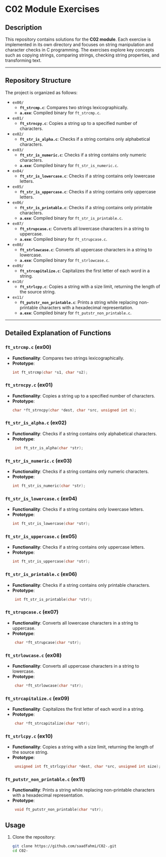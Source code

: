 # C02 Module Exercises

## Description

This repository contains solutions for the **C02 module**. Each exercise is implemented in its own directory and focuses on string manipulation and character checks in C programming. The exercises explore key concepts such as copying strings, comparing strings, checking string properties, and transforming text.

---

## Repository Structure

The project is organized as follows:

- `ex00/`
  - **`ft_strcmp.c`**: Compares two strings lexicographically.
  - **`a.exe`**: Compiled binary for `ft_strcmp.c`.
- `ex01/`
  - **`ft_strncpy.c`**: Copies a string up to a specified number of characters.
- `ex02/`
  - **`ft_str_is_alpha.c`**: Checks if a string contains only alphabetical characters.
- `ex03/`
  - **`ft_str_is_numeric.c`**: Checks if a string contains only numeric characters.
  - **`a.exe`**: Compiled binary for `ft_str_is_numeric.c`.
- `ex04/`
  - **`ft_str_is_lowercase.c`**: Checks if a string contains only lowercase letters.
- `ex05/`
  - **`ft_str_is_uppercase.c`**: Checks if a string contains only uppercase letters.
- `ex06/`
  - **`ft_str_is_printable.c`**: Checks if a string contains only printable characters.
  - **`a.exe`**: Compiled binary for `ft_str_is_printable.c`.
- `ex07/`
  - **`ft_strupcase.c`**: Converts all lowercase characters in a string to uppercase.
  - **`a.exe`**: Compiled binary for `ft_strupcase.c`.
- `ex08/`
  - **`ft_strlowcase.c`**: Converts all uppercase characters in a string to lowercase.
  - **`a.exe`**: Compiled binary for `ft_strlowcase.c`.
- `ex09/`
  - **`ft_strcapitalize.c`**: Capitalizes the first letter of each word in a string.
- `ex10/`
  - **`ft_strlcpy.c`**: Copies a string with a size limit, returning the length of the source string.
- `ex11/`
  - **`ft_putstr_non_printable.c`**: Prints a string while replacing non-printable characters with a hexadecimal representation.
  - **`a.exe`**: Compiled binary for `ft_putstr_non_printable.c`.

---

## Detailed Explanation of Functions

### `ft_strcmp.c` (ex00)
- **Functionality**: Compares two strings lexicographically.
- **Prototype**:
  ```c
  int ft_strcmp(char *s1, char *s2);
### `ft_strncpy.c` (ex01)
- **Functionality**: Copies a string up to a specified number of characters.
- **Prototype**:
  ```c
  char *ft_strncpy(char *dest, char *src, unsigned int n);
### `ft_str_is_alpha.c` (ex02)
- **Functionality**: Checks if a string contains only alphabetical characters.
- **Prototype**:
  ```c
   int ft_str_is_alpha(char *str);
### `ft_str_is_numeric.c` (ex03)
- **Functionality**: Checks if a string contains only numeric characters.
- **Prototype**:
  ```c
  int ft_str_is_numeric(char *str);
### `ft_str_is_lowercase.c` (ex04)
- **Functionality**: Checks if a string contains only lowercase letters.
- **Prototype**:
  ```c
  int ft_str_is_lowercase(char *str);
### `ft_str_is_uppercase.c` (ex05)
- **Functionality**: Checks if a string contains only uppercase letters.
- **Prototype**:
  ```c
  int ft_str_is_uppercase(char *str);
### `ft_str_is_printable.c` (ex06)
- **Functionality**: Checks if a string contains only printable characters.
- **Prototype**:
  ```c
   int ft_str_is_printable(char *str);
### `ft_strupcase.c` (ex07)
- **Functionality**: Converts all lowercase characters in a string to uppercase.
- **Prototype**:
  ```c
   char *ft_strupcase(char *str);
### `ft_strlowcase.c` (ex08)
- **Functionality**: Converts all uppercase characters in a string to lowercase.
- **Prototype**:
  ```c
   char *ft_strlowcase(char *str);
### `ft_strcapitalize.c` (ex09)
- **Functionality**: Capitalizes the first letter of each word in a string.
- **Prototype**:
  ```c
   char *ft_strcapitalize(char *str);
### `ft_strlcpy.c` (ex10)
- **Functionality**: Copies a string with a size limit, returning the length of the source string.
- **Prototype**:
  ```c
   unsigned int ft_strlcpy(char *dest, char *src, unsigned int size);
### `ft_putstr_non_printable.c` (ex11)
- **Functionality**: Prints a string while replacing non-printable characters with a hexadecimal representation.
- **Prototype**:
  ```c
   void ft_putstr_non_printable(char *str);
## Usage

1. Clone the repository:

   ```bash
   git clone https://github.com/saadfahmi/C02-.git
   cd C02-


  
  
  

